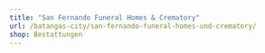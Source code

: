 ```yaml
---
title: "San Fernando Funeral Homes & Crematory"
url: /batangas-city/san-fernando-funeral-homes-und-crematory/
shop: Bestattungen
---
```

